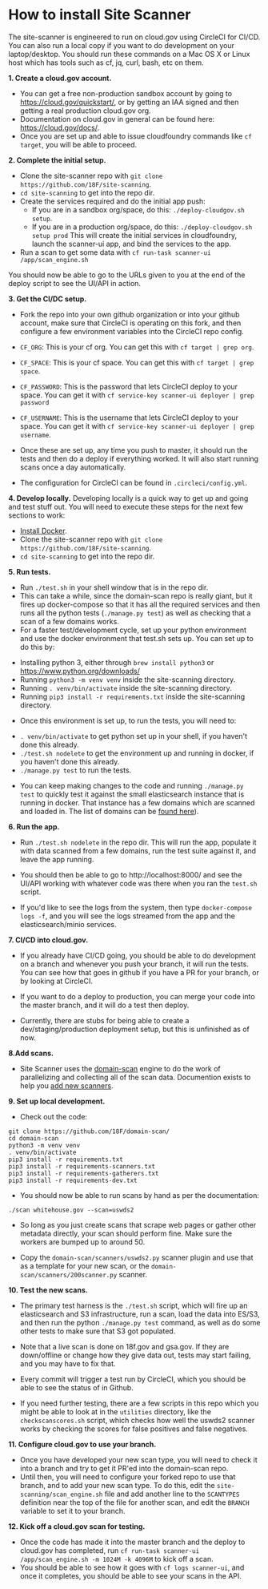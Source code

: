 # How to install Site Scanner

The site-scanner is engineered to run on cloud.gov using CircleCI for CI/CD.
You can also run a local copy if you want to do development on your laptop/desktop.
You should run these commands on a Mac OS X or Linux host which has tools such as cf, jq, curl, bash, etc on them.

**1. Create a cloud.gov account.**

- You can get a free non-production sandbox account by going to https://cloud.gov/quickstart/,
or by getting an IAA signed and then getting a real production cloud.gov org.
- Documentation on cloud.gov in general can be found here:  https://cloud.gov/docs/.
- Once you are set up and able to issue cloudfoundry commands like `cf target`, you will be able to proceed.

**2. Complete the initial setup.**

- Clone the site-scanner repo with `git clone https://github.com/18F/site-scanning`.
- `cd site-scanning` to get into the repo dir.
- Create the services required and do the initial app push:
	- If you are in a sandbox org/space, do this: `./deploy-cloudgov.sh setup`.
	- If you are in a production org/space, do this: `./deploy-cloudgov.sh setup prod`
  This will create the initial services in cloudfoundry, launch the scanner-ui app,
  and bind the services to the app.
- Run a scan to get some data with `cf run-task scanner-ui /app/scan_engine.sh`

You should now be able to go to the URLs given to you at the end of the deploy script
to see the UI/API in action.

**3. Get the CI/DC setup.**

- Fork the repo into your own github organization or into your github account, make sure that CircleCI is operating on this fork, and then configure a few environment variables into the CircleCI repo config.
- `CF_ORG`: This is your cf org.  You can get this with `cf target | grep org`.
- `CF_SPACE`:  This is your cf space.  You can get this with `cf target | grep space`.
- `CF_PASSWORD`:  This is the password that lets CircleCI deploy to your space.
	You can get it with `cf service-key scanner-ui deployer | grep password`
- `CF_USERNAME`:  This is the username that lets CircleCI deploy
	to your space.  You can get it with `cf service-key scanner-ui deployer | grep username`.

- Once these are set up, any time you push to master, it should run the tests and then
do a deploy if everything worked.  It will also start running scans once a day
automatically.
- The configuration for CircleCI can be found in `.circleci/config.yml`.

**4. Develop locally.**
Developing locally is a quick way to get up and going and test stuff out.
You will need to execute these steps for the next
few sections to work:

- [Install Docker](https://docs.docker.com/install/).
- Clone the site-scanner repo with `git clone https://github.com/18F/site-scanning`.
- `cd site-scanning` to get into the repo dir.

**5. Run tests.**

- Run `./test.sh` in your shell window that is in the repo dir.
- This can take a while, since the domain-scan repo is really giant, but it fires up
docker-compose so that it has all the required services and then runs all the python
tests (`./manage.py test`) as well as checking that a scan of a few domains works.
- For a faster test/development cycle, set up your python environment
and use the docker environment that test.sh sets up.  You can set up to do this by:
* Installing python 3, either through `brew install python3` or https://www.python.org/downloads/
* Running `python3 -m venv venv` inside the site-scanning directory.
* Running `. venv/bin/activate` inside the site-scanning directory.
* Running `pip3 install -r requirements.txt` inside the site-scanning directory.

- Once this environment is set up, to run the tests, you will need to:
* `. venv/bin/activate` to get python set up in your shell, if you haven't done this already.
* `./test.sh nodelete` to get the environment up and running in docker, if you haven't done this already.
* `./manage.py test` to run the tests.

- You can keep making changes to the code and running `./manage.py test` to quickly
test it against the small elasticsearch instance that is running in docker.
That instance has a few domains which are scanned and loaded in.  The list of
domains can be [found here](composetest.sh)).

**6. Run the app.**

- Run `./test.sh nodelete` in the repo dir.  This will run the app, populate
it with data scanned from a few domains, run the test suite against it,
and leave the app running.

- You should then be able to go to http://localhost:8000/ and see the UI/API
working with whatever code was there when you ran the `test.sh` script.

- If you'd like to see the logs from the system, then type `docker-compose logs -f`,
and you will see the logs streamed from the app and the elasticsearch/minio
services.

**7. CI/CD into cloud.gov.**

- If you already have CI/CD going, you should be able to do development on a branch
and whenever you push your branch, it will run the tests.  You can see how that goes
in github if you have a PR for your branch, or by looking at CircleCI.

- If you want to do a deploy to production, you can merge your code into the master
branch, and it will do a test then deploy.

- Currently, there are stubs for being able to create a dev/staging/production deployment
setup, but this is unfinished as of now.

**8.Add scans.**

- Site Scanner uses the [domain-scan](https://github.com/18F/domain-scan) engine
to do the work of parallelizing and collecting all of the scan data. Documention exists to help you [add new scanners](https://github.com/18F/domain-scan#developing-new-scanners).

**9. Set up local development.**
- Check out the code:
```
git clone https://github.com/18F/domain-scan/
cd domain-scan
python3 -m venv venv
. venv/bin/activate
pip3 install -r requirements.txt
pip3 install -r requirements-scanners.txt
pip3 install -r requirements-gatherers.txt
pip3 install -r requirements-dev.txt
```

- You should now be able to run scans by hand as per the documentation:
```
./scan whitehouse.gov --scan=uswds2
```

- So long as you just create scans that scrape web pages or gather other
metadata directly, your scan should perform fine. Make sure the workers are bumped up to around 50.

- Copy the `domain-scan/scanners/uswds2.py` scanner plugin and use that as a template for your new scan, or the `domain-scan/scanners/200scanner.py` scanner.

**10. Test the new scans.**

- The primary test harness is the `./test.sh` script, which will fire
up an elasticsearch and S3 infrastructure, run a scan, load the data
into ES/S3, and then run the python `./manage.py test` command, as well
as do some other tests to make sure that S3 got populated.

- Note that a live scan is done on
18f.gov and gsa.gov. If they are down/offline or change how
they give data out, tests may start failing, and you may have to fix
that.

- Every commit will trigger a test run by CircleCI, which you should
be able to see the status of in Github.

- If you need further testing, there are a few scripts in this repo which
you might be able to look at in the `utilities` directory, like the `checkscanscores.sh`
script, which checks how well the uswds2 scanner works by checking the scores for
false positives and false negatives.

**11. Configure cloud.gov to use your branch.**

- Once you have developed your new scan type, you will need to check it into a branch
and try to get it PR'ed into the domain-scan repo.
- Until then, you will need to
configure your forked repo to use that branch, and to add your new scan type. To do this, edit the `site-scanning/scan_engine.sh` file and add another line
to the `SCANTYPES` definition near the top of the file for another scan, and
edit the `BRANCH` variable to set it to your branch.

**12. Kick off a cloud.gov scan for testing.**

- Once the code has made it into the master branch and the deploy to cloud.gov
has completed,
run `cf run-task scanner-ui /app/scan_engine.sh -m 1024M -k 4096M` to kick off a scan.
- You should be able to see how it goes with `cf logs scanner-ui`, and
once it completes, you should be able to see your scans in the API.
